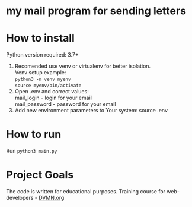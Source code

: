 # my mail program for sending letters

# How to install
Python version required: 3.7+
1. Recomended use venv or virtualenv for better isolation.\
   Venv setup example: \
   `python3 -m venv myenv`\
   `source myenv/bin/activate`
2. Open .env and correct values: \
mail_login - login for your email \
mail_password - password for your email 
3. Add new environment parameters to Your system: source .env

# How to run
Run `python3 main.py`


# Project Goals
The code is written for educational purposes. Training course for web-developers - [DVMN.org](https://dvmn.org)
